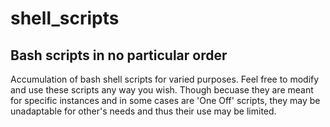 # shell_scripts
## Bash scripts in no particular order

Accumulation of bash shell scripts for varied purposes. Feel free to modify and use these scripts any way you wish.
Though becuase they are meant for specific instances and in some cases are 'One Off' scripts, they may be unadaptable for other's needs and thus their use may be limited. 
